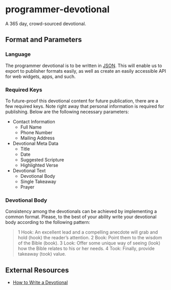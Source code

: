 # programmer-devotional
A 365 day, crowd-sourced devotional.
## Format and Parameters
### Language
The programmer devotional is to be written in [JSON](https://www.tutorialspoint.com/json/json_quick_guide.htm). This will enable us to export to publisher formats easily, as well as create an easily accessible API for web widgets, apps, and such.
### Required Keys
To future-proof this devotional content for future publication, there are a few required keys. Note right away that personal information is required for publishing. Below are the following necessary parameters:
* Contact Information
  * Full Name
  * Phone Number
  * Mailing Address
* Devotional Meta Data
  * Title
  * Date
  * Suggested Scripture
  * Highlighted Verse
* Devotional Text
  * Devotional Body
  * Single Takeaway
  * Prayer
### Devotional Body
Consistency among the devotionals can be achieved by implementing a common format. Please, to the best of your ability write your devotional body according to the following pattern:

> 1 Hook: An excellent lead and a compelling anecdote will grab and hold (hook) the reader’s attention.
> 2 Book: Point them to the wisdom of the Bible (book).
> 3 Look: Offer some unique way of seeing (look) how the Bible relates to his or her needs.
> 4 Took: Finally, provide takeaway (took) value.
## External Resources
* [How to Write a Devotional](https://www.jerryjenkins.com/how-to-write-a-devotional/)

